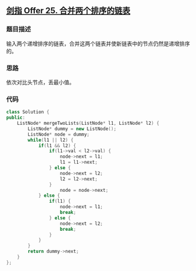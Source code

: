 ## [剑指 Offer 25. 合并两个排序的链表](https://leetcode.cn/problems/he-bing-liang-ge-pai-xu-de-lian-biao-lcof/)

### 题目描述

输入两个递增排序的链表，合并这两个链表并使新链表中的节点仍然是递增排序的。

### 思路

依次对比头节点，丢最小值。

### 代码

```c++
class Solution {
public:
    ListNode* mergeTwoLists(ListNode* l1, ListNode* l2) {
        ListNode* dummy = new ListNode();
        ListNode* node = dummy;
        while(l1 || l2) {
            if(l1 && l2) {
                if(l1->val < l2->val) {
                    node->next = l1;
                    l1 = l1->next;
                } else {
                    node->next = l2;
                    l2 = l2->next;
                }
                    node = node->next;
            } else {
                if(l1) {
                    node->next = l1;
                    break;
                } else {
                    node->next = l2;
                    break;
                }
            }
        }
        return dummy->next;
    }
};
```